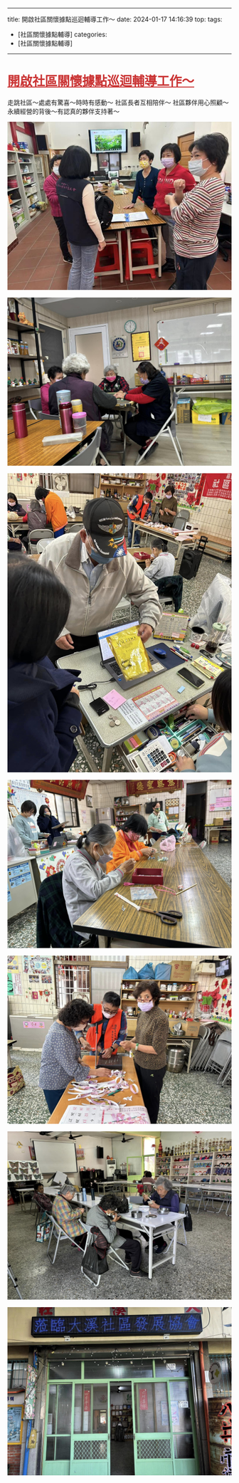 ---
title: 開啟社區關懷據點巡迴輔導工作～ 
date: 2024-01-17 14:16:39 
top:
tags:
- [社區關懷據點輔導]
categories:
- [社區關懷據點輔導]
---------------------------------------------
# **<a href="#" style="color: #ca3333;">開啟社區關懷據點巡迴輔導工作～</a>**
 走跳社區～處處有驚喜～時時有感動～ 
 社區長者互相陪伴～ 
 社區夥伴用心照顧～ 
 永續經營的背後～有認真的夥伴支持著～ 
<!--more-->

![images](../images/20241031141811447.jpg)

![images](../images/20241031141811452.jpg)

![images](../images/20241031141811459.jpg)

![images](../images/20241031141811466.jpg)

![images](../images/20241031141811472.jpg)

![images](../images/20241031141811478.jpg)

![images](../images/20241031141811486.jpg)
